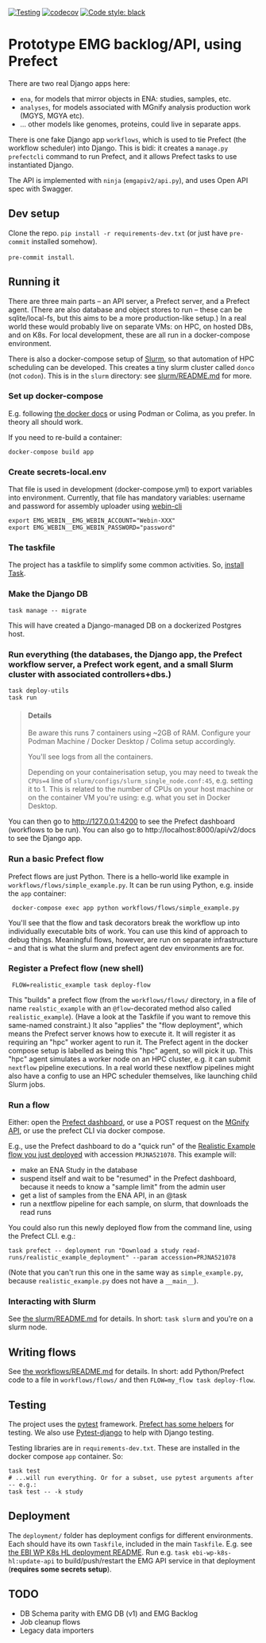 [![Testing](https://github.com/EBI-Metagenomics/emgapi-v2/actions/workflows/test.yml/badge.svg)](https://github.com/EBI-Metagenomics/emgapi-v2/actions/workflows/test.yml)
[![codecov](https://codecov.io/gh/EBI-Metagenomics/emgapi-v2/branch/main/graph/badge.svg?token=27IVW899W8)](https://codecov.io/gh/EBI-Metagenomics/emgapi-v2)
[![Code style: black](https://img.shields.io/badge/code%20style-black-000000.svg)](https://github.com/psf/black)

# Prototype EMG backlog/API, using Prefect

There are two real Django apps here:
* `ena`, for models that mirror objects in ENA: studies, samples, etc.
* `analyses`, for models associated with MGnify analysis production work (MGYS, MGYA etc).
* ... other models like genomes, proteins, could live in separate apps.

There is one fake Django app `workflows`, which is used to tie Prefect (the workflow scheduler) into Django.
This is bidi: it creates a `manage.py prefectcli` command to run Prefect, and it allows Prefect tasks to use instantiated Django.

The API is implemented with `ninja` (`emgapiv2/api.py`), and uses Open API spec with Swagger.

## Dev setup
Clone the repo.
`pip install -r requirements-dev.txt` (or just have `pre-commit` installed somehow).

`pre-commit install`.

## Running it
There are three main parts – an API server, a Prefect server, and a Prefect agent.
(There are also database and object stores to run – these can be sqlite/local-fs, but this aims to be a more production-like setup.)
In a real world these would probably live on separate VMs: on HPC, on hosted DBs, and on K8s.
For local development, these are all run in a docker-compose environment.

There is also a docker-compose setup of [Slurm](https://slurm.schedmd.com), so that automation of HPC scheduling can be developed.
This creates a tiny slurm cluster called `donco` (not `codon`).
This is in the `slurm` directory: see [slurm/README.md](slurm/README.md) for more.

### Set up docker-compose
E.g. following [the docker docs](https://docs.docker.com/compose/install/) or using Podman or Colima, as you prefer. In theory all should work.

If you need to re-build a container:
```commandline
docker-compose build app
```

### Create secrets-local.env
That file is used in development (docker-compose.yml) to export variables into environment. 
Currently, that file has mandatory variables: username and password for assembly uploader using [webin-cli](https://ena-docs.readthedocs.io/en/latest/submit/general-guide/webin-cli.html)
```commandline
export EMG_WEBIN__EMG_WEBIN_ACCOUNT="Webin-XXX"
export EMG_WEBIN__EMG_WEBIN_PASSWORD="password"
```

### The taskfile
The project has a taskfile to simplify some common activities. So, [install Task](https://taskfile.dev/installation/).

### Make the Django DB
```shell
task manage -- migrate
```
This will have created a Django-managed DB on a dockerized Postgres host.

### Run everything (the databases, the Django app, the Prefect workflow server, a Prefect work egent, and a small Slurm cluster with associated controllers+dbs.)
```shell
task deploy-utils
task run
```
> #### Details
> Be aware this runs 7 containers using ~2GB of RAM. Configure your Podman Machine / Docker Desktop / Colima setup accordingly.
>
> You'll see logs from all the containers.
>
> Depending on your containerisation setup, you may need to tweak the `CPUs=4` line of `slurm/configs/slurm_single_node.conf:45`, e.g. setting it to 1.
> This is related to the number of CPUs on your host machine or on the container VM you're using: e.g. what you set in Docker Desktop.

You can then go to http://127.0.0.1:4200 to see the Prefect dashboard (workflows to be run).
You can also go to http://localhost:8000/api/v2/docs to see the Django app.

### Run a basic Prefect flow
Prefect flows are just Python. There is a hello-world like example in `workflows/flows/simple_example.py`.
It can be run using Python, e.g. inside the `app` container:
```shell
 docker-compose exec app python workflows/flows/simple_example.py
```
You'll see that the flow and task decorators break the workflow up into individually executable bits of work.
You can use this kind of approach to debug things.
Meaningful flows, however, are run on separate infrastructure – and that is what the slurm and prefect agent dev environments are for.


### Register a Prefect flow (new shell)
```shell
 FLOW=realistic_example task deploy-flow
```
This "builds" a prefect flow (from the `workflows/flows/` directory, in a file of name `realstic_example` with an `@flow`-decorated method also called `realistic_example`).
(Have a look at the Taskfile if you want to remove this same-named constraint.)
It also "applies" the "flow deployment", which means the Prefect server knows how to execute it.
It will register it as requiring an "hpc" worker agent to run it.
The Prefect agent in the docker compose setup is labelled as being this "hpc" agent, so will pick it up.
This "hpc" agent simulates a worker node on an HPC cluster, e.g. it can submit `nextflow` pipeline executions.
In a real world these nextflow pipelines might also have a config to use an HPC scheduler themselves, like launching child Slurm jobs.

### Run a flow
Either: open the [Prefect dashboard](http://localhost:4200), or use a POST request on the [MGnify API](http://localhost:8000/api/v2/), or use the prefect CLI via docker compose.

E.g., use the Prefect dashboard to do a "quick run" of the [Realistic Example flow you just deployed](http://localhost:4200/deployments?deployments.nameLike=realistic&page=1) with accession `PRJNA521078`.
This example will:
- make an ENA Study in the database
- suspend itself and wait to be "resumed" in the Prefect dashboard, because it needs to know a "sample limit" from the admin user
- get a list of samples from the ENA API, in an @task
- run a nextflow pipeline for each sample, on slurm, that downloads the read runs

You could also run this newly deployed flow from the command line, using the Prefect CLI. e.g.:
```shell
task prefect -- deployment run "Download a study read-runs/realistic_example_deployment" --param accession=PRJNA521078
```

(Note that you can't run this one in the same way as `simple_example.py`, because `realistic_example.py` does not have a `__main__`).

### Interacting with Slurm
See [the slurm/README.md](slurm/README.md) for details. In short: `task slurm` and you're on a slurm node.


## Writing flows
See [the workflows/README.md](workflows/README.md) for details. In short: add Python/Prefect code to a file in `workflows/flows/` and then `FLOW=my_flow task deploy-flow`.

## Testing
The project uses the [pytest](https://docs.pytest.org) framework.
[Prefect has some helpers](https://docs.prefect.io/latest/guides/testing/) for testing.
We also use [Pytest-django](https://pytest-django.readthedocs.io/en/latest/) to help with Django testing.

Testing libraries are in `requirements-dev.txt`. These are installed in the docker compose `app` container. So:

```shell
task test
# ...will run everything. Or for a subset, use pytest arguments after -- e.g.:
task test -- -k study
```

## Deployment
The `deployment/` folder has deployment configs for different environments.
Each should have its own `Taskfile`, included in the main `Taskfile`.
E.g. see [the EBI WP K8s HL deployment README](deployment/ebi-wp-k8s-hl/README.md).
Run e.g. `task ebi-wp-k8s-hl:update-api` to build/push/restart the EMG API service in that deployment (**requires some secrets setup**).


## TODO
* DB Schema parity with EMG DB (v1) and EMG Backlog
* Job cleanup flows
* Legacy data importers
